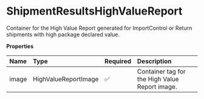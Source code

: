 # ShipmentResultsHighValueReport

Container for the High Value Report generated for ImportControl or Return shipments with high package declared value.

**Properties**

| Name  | Type                 | Required | Description                                    |
| :---- | :------------------- | :------- | :--------------------------------------------- |
| image | HighValueReportImage | ✅       | Container tag for the High Value Report image. |

<!-- This file was generated by liblab | https://liblab.com/ -->
